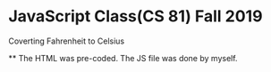 # JavaScript Class(CS 81) Fall 2019
Coverting Fahrenheit to Celsius

** The HTML was pre-coded.  The JS file was done by myself.

